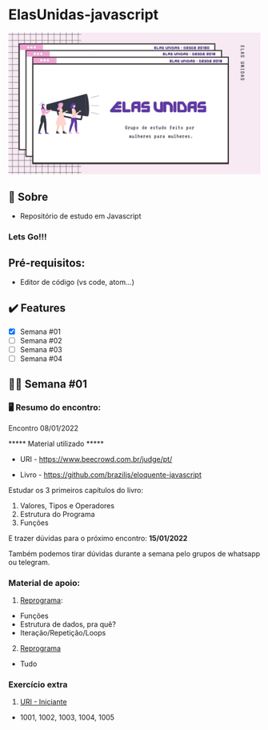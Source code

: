 # ElasUnidas-javascript

<p align="center">
  <img src="elas.jpg" width="600px">
</p>


## :love_you_gesture: Sobre

- Repositório de estudo em Javascript


<h3>Lets <strong>Go!!!</strong></h3>

## Pré-requisitos:
- Editor de código (vs code, atom...)

## :heavy_check_mark: Features

- [x] Semana #01 
- [ ] Semana #02
- [ ] Semana #03
- [ ] Semana #04

## :woman_technologist: Semana #01

### :desktop_computer: Resumo do encontro:

<p>Encontro 08/01/2022</p>

***** Material utilizado *****

- URI - https://www.beecrowd.com.br/judge/pt/

- Livro - https://github.com/braziljs/eloquente-javascript

Estudar os 3 primeiros capítulos do livro:
1. Valores, Tipos e Operadores  
2. Estrutura do Programa
3. Funções

E trazer dúvidas para o próximo encontro: <strong>15/01/2022</strong>

Também podemos tirar dúvidas durante a semana pelo grupos de whatsapp ou telegram.

<h3>Material de apoio:</h3>

1. [Reprograma](https://github.com/reprograma/On13-TodasEmTech-JavascritI#loops):

- Funções 
- Estrutura de dados, pra quê?
- Iteração/Repetição/Loops

2. [Reprograma](https://github.com/reprograma/On13-TodasEmTech-LogicaComJS)
- Tudo


<h3> Exercício extra </h3>

1. [URI - Iniciante](https://www.beecrowd.com.br/judge/pt/problems/index/1)
- 1001, 1002, 1003, 1004, 1005

